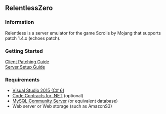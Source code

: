 ## RelentlessZero
### Information
Relentless is a server emulator for the game Scrolls by Mojang that supports patch 1.4.x (echoes patch).

### Getting Started
[Client Patching Guide](https://github.com/Rawaho/RelentlessZero/wiki/Client-Patching)  
[Server Setup Guide](https://github.com/Rawaho/RelentlessZero/wiki/Server-Setup)

### Requirements
 * [Visual Studio 2015 (C# 6)](https://www.visualstudio.com/)
 * [Code Contracts for .NET](https://visualstudiogallery.msdn.microsoft.com/1ec7db13-3363-46c9-851f-1ce455f66970) (optional)
 * [MySQL Community Server](https://dev.mysql.com/downloads/mysql/) (or equivalent database)
 * Web server or Web storage (such as AmazonS3)
